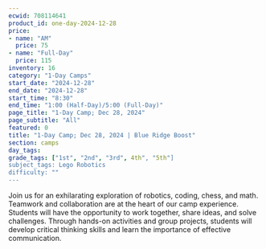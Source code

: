 ```yaml
---
ecwid: 708114641
product_id: one-day-2024-12-28
price:
- name: "AM"
  price: 75
- name: "Full-Day"
  price: 115
inventory: 16
category: "1-Day Camps"
start_date: "2024-12-28"
end_date: "2024-12-28"
start_time: "8:30"
end_time: "1:00 (Half-Day)/5:00 (Full-Day)"
page_title: "1-Day Camp; Dec 28, 2024"
page_subtitle: "All"
featured: 0
title: "1-Day Camp; Dec 28, 2024 | Blue Ridge Boost"
section: camps
day_tags: 
grade_tags: ["1st", "2nd", "3rd", 4th", "5th"]
subject_tags: Lego Robotics
difficulty: ""
---
```

Join us for an exhilarating exploration of robotics, coding, chess, and math. Teamwork and collaboration are at the heart of our camp experience. Students will have the opportunity to work together, share ideas, and solve challenges. Through hands-on activities and group projects, students will develop critical thinking skills and learn the importance of effective communication.
